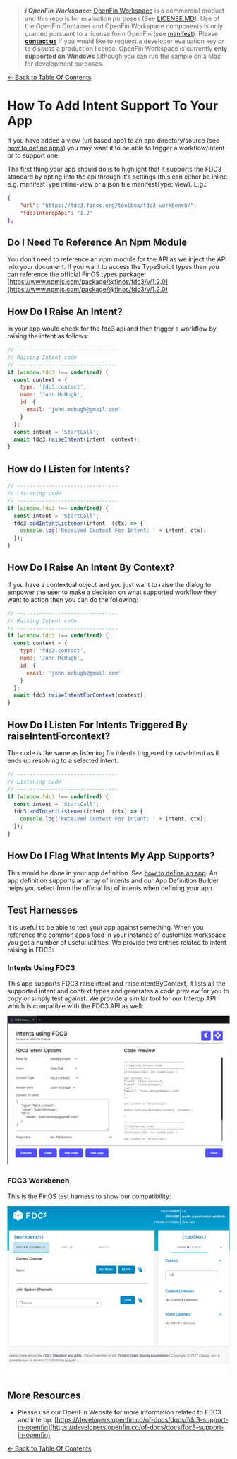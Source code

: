 > **_:information_source: OpenFin Workspace:_** [OpenFin Workspace](https://www.openfin.co/workspace/) is a commercial product and this repo is for evaluation purposes (See [LICENSE.MD](../LICENSE.MD)). Use of the OpenFin Container and OpenFin Workspace components is only granted pursuant to a license from OpenFin (see [manifest](../public/manifest.fin.json)). Please [**contact us**](https://www.openfin.co/workspace/poc/) if you would like to request a developer evaluation key or to discuss a production license.
> OpenFin Workspace is currently **only supported on Windows** although you can run the sample on a Mac for development purposes.

[<- Back to Table Of Contents](../README.md)

# How To Add Intent Support To Your App

If you have added a view (url based app) to an app directory/source (see [how to define apps](./how-to-define-apps.md)) you may want it to be able to trigger a workflow/intent or to support one.

The first thing your app should do is to highlight that it supports the FDC3 standard by opting into the api through it's settings (this can either be inline e.g. manifestType inline-view or a json file manifestType: view). E.g.:

```json
{
    "url": "https://fdc3.finos.org/toolbox/fdc3-workbench/",
    "fdc3InteropApi": "1.2"
},
```

## Do I Need To Reference An Npm Module

You don't need to reference an npm module for the API as we inject the API into your document. If you want to access the TypeScript types then you can reference the official FinOS types package: [https://www.npmjs.com/package/@finos/fdc3/v/1.2.0](https://www.npmjs.com/package/@finos/fdc3/v/1.2.0)

## How Do I Raise An Intent?

In your app would check for the fdc3 api and then trigger a workflow by raising the intent as follows:

```javascript
// --------------------------------
// Raising Intent code
// --------------------------------
if (window.fdc3 !== undefined) {
  const context = {
    type: 'fdc3.contact',
    name: 'John McHugh',
    id: {
      email: 'john.mchugh@gmail.com'
    }
  };
  const intent = 'StartCall';
  await fdc3.raiseIntent(intent, context);
}
```

## How do I Listen for Intents?

```javascript
// --------------------------------
// Listening code
// --------------------------------
if (window.fdc3 !== undefined) {
  const intent = 'StartCall';
  fdc3.addIntentListener(intent, (ctx) => {
    console.log('Received Context For Intent: ' + intent, ctx);
  });
}
```

## How Do I Raise An Intent By Context?

If you have a contextual object and you just want to raise the dialog to empower the user to make a decision on what supported workflow they want to action then you can do the following:

```javascript
// --------------------------------
// Raising Intent code
// --------------------------------
if (window.fdc3 !== undefined) {
  const context = {
    type: 'fdc3.contact',
    name: 'John McHugh',
    id: {
      email: 'john.mchugh@gmail.com'
    }
  };
  await fdc3.raiseIntentForContext(context);
}
```

## How Do I Listen For Intents Triggered By raiseIntentForcontext?

The code is the same as listening for intents triggered by raiseIntent as it ends up resolving to a selected intent.

```javascript
// --------------------------------
// Listening code
// --------------------------------
if (window.fdc3 !== undefined) {
  const intent = 'StartCall';
  fdc3.addIntentListener(intent, (ctx) => {
    console.log('Received Context For Intent: ' + intent, ctx);
  });
}
```

## How Do I Flag What Intents My App Supports?

This would be done in your app definition. See [how to define an app](./how-to-define-apps.md). An app definition supports an array of intents and our App Definition Builder helps you select from the official list of intents when defining your app.

## Test Harnesses

It is useful to be able to test your app against something. When you reference the common apps feed in your instance of customize workspace you get a number of useful utilities. We provide two entries related to intent raising in FDC3:

### Intents Using FDC3

This app supports FDC3 raiseIntent and raiseIntentByContext, it lists all the supported intent and context types and generates a code preview for you to copy or simply test against. We provide a similar tool for our Interop API which is compatible with the FDC3 API as well:

![Intents Using FDC3](./assets/view-intents-fdc3.png)

### FDC3 Workbench

This is the FinOS test harness to show our compatibility:

![FDC3 Workbench](./assets/fdc3-workbench.png)

## More Resources

- Please use our OpenFin Website for more information related to FDC3 and interop: [https://developers.openfin.co/of-docs/docs/fdc3-support-in-openfin](https://developers.openfin.co/of-docs/docs/fdc3-support-in-openfin)

[<- Back to Table Of Contents](../README.md)
